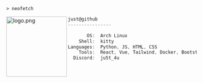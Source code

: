 ```kitty
> neofetch
```

<img align="left" src="https://i.postimg.cc/g0zcbdpK/just.png" alt="logo.png" width="160"/> 

```cs
just@github
----------------

       OS:  Arch Linux
    Shell:  kitty
Languages:  Python, JS, HTML, CSS
    Tools:  React, Vue, Tailwind, Docker, Bootstrap, Photoshop, Figma, Git   
  Discord:  ju5t_4u
```

